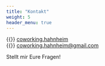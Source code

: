 ```yaml
---
title: "Kontakt"
weight: 5
header_menu: true
---
```


{{<icon class="fa fa-instagram">}}&nbsp;[coworking.hahnheim](https://instagram.com/coworking.hahnheim?igshid=YmMyMTA2M2Y=)  
{{<icon class="fa fa-envelope">}}&nbsp;[coworking.hahnheim@gmail.com](mailto:coworking.hahnheim@gmail.com)

Stellt mir Eure Fragen!
